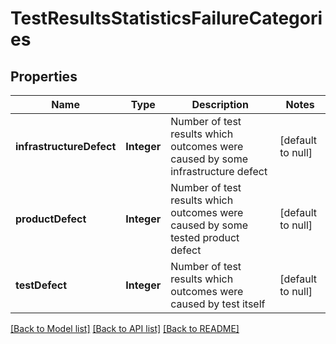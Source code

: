# TestResultsStatisticsFailureCategories
## Properties

| Name | Type | Description | Notes |
|------------ | ------------- | ------------- | -------------|
| **infrastructureDefect** | **Integer** | Number of test results which outcomes were caused by some infrastructure defect | [default to null] |
| **productDefect** | **Integer** | Number of test results which outcomes were caused by some tested product defect | [default to null] |
| **testDefect** | **Integer** | Number of test results which outcomes were caused by test itself | [default to null] |

[[Back to Model list]](../README.md#documentation-for-models) [[Back to API list]](../README.md#documentation-for-api-endpoints) [[Back to README]](../README.md)

